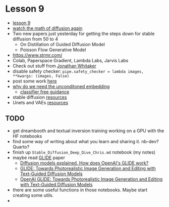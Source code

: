 # Lesson 9

- [lesson 9](https://forums.fast.ai/t/lesson-9-official-topic/100562)
- [watch the math of diffusion again](https://forums.fast.ai/t/math-of-stable-diffusion/101077)
- Two new papers just yesterday for getting the steps down for stable diffusion from 50 to 4
    - On Distillation of Guided Diffusion  Model
    - Poisson Flow Generative Model
- https://www.strmr.com/
- Colab, Paperspace Gradient, Lambda Labs, Jarvis Labs
- Check out stuff from [Jonathan Whitaker](https://twitter.com/johnowhitaker?lang=en)
- disable safety checker: `pipe.safety_checker = lambda images, **kwargs: (images, False)`
- post some work [here](https://forums.fast.ai/t/share-your-work-here-part-2-2022/101151/17)
- [why do we need the unconditoned embedding](https://forums.fast.ai/t/why-do-we-need-the-unconditioned-embedding/101134/11)
    - [classifier free guidance](https://benanne.github.io/2022/05/26/guidance.html)
- stable diffusion [resources](https://forums.fast.ai/t/stable-diffusion-resources-and-discussion/100268/42)
- Unets and VAEs [resources](https://forums.fast.ai/t/variational-autoencoders-unets-resources-and-discussion/100269/8)

## TODO

- get dreambooth and textual inversion training working on a GPU with the HF notebooks
- find some way of writing about what you learn and sharing it. nb-dev? Quarto?
- finish up `Stable_Diffusion_Deep_Dive_Chris.md` notebook (my notes)
- maybe read [GLIDE](https://arxiv.org/pdf/2112.10741.pdf) paper
  - [Diffusion models explained. How does OpenAI's GLIDE work?](https://www.youtube.com/watch?v=344w5h24-h8)
  - [GLIDE: Towards Photorealistic Image Generation and Editing with Text-Guided Diffusion Models](https://www.youtube.com/watch?v=gwI6g1pBD84)
  - [OpenAI GLIDE: Towards Photorealistic Image Generation and Editing with Text-Guided Diffusion Models](https://www.youtube.com/watch?v=lvv4N2nf-HU)
- there are some useful functions in those notebooks. Maybe start creating some utils.
- 